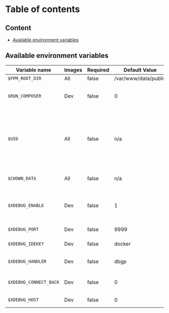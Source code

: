 # Table of contents

## Content

- [Available environment variables](#Available-environment-variables)

## Available environment variables

| Variable name            | Images        | Required   | Default Value        | Description    |
| ---------------------    | ------------- | ---------- | ----------------     | -------------- |
| `$FPM_ROOT_DIR`          | All           | false      | /var/www/data/public | Sets fpm root directory |
| `$RUN_COMPOSER`          | Dev           | false      | 0                    | When set to 1, composer packages will be installed on image start |
| `$UID`                   | All           | false      | n/a                  | When set, www-data user will be recreated with given UID. Useful for local development so both host user (you) and www-data have same UID (resolves permission issues on shared volumes). |
| `$CHOWN_DATA`            | All           | false      | n/a                  | When set `/var/www/data` directory will be `chown`ed to www-data user |
| `$XDEBUG_ENABLE`         | Dev           | false      | 1                    | Sets xdebug.remote_enable and xdebug.remote_autostart config values |
| `$XDEBUG_PORT`           | Dev           | false      | 9999                 | Sets xdebug.port config value |
| `$XDEBUG_IDEKEY`         | Dev           | false      | docker               | Sets xdebug.idekey config value |
| `$XDEBUG_HANDLER`        | Dev           | false      | dbgp                 | Sets xdebug.remote_handler config value |
| `$XDEBUG_CONNECT_BACK`   | Dev           | false      | 0                    | Sets xdebug.connect_back config value |
| `$XDEBUG_HOST`           | Dev           | false      | 0                    | Sets xdebug.host config value |
